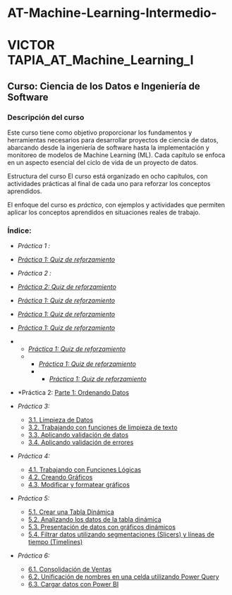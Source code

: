 # AT-Machine-Learning-Intermedio-
# VICTOR TAPIA_AT_Machine_Learning_I

## Curso: Ciencia de los Datos e Ingeniería de Software
### Descripción del curso
Este curso tiene como objetivo proporcionar los fundamentos y herramientas necesarios para desarrollar proyectos de ciencia de datos, abarcando desde la ingeniería de software hasta la implementación y monitoreo de modelos de Machine Learning (ML). Cada capítulo se enfoca en un aspecto esencial del ciclo de vida de un proyecto de datos.

Estructura del curso
El curso está organizado en ocho capítulos, con actividades prácticas al final de cada uno para reforzar los conceptos aprendidos.

El enfoque del curso es *práctico*, con ejemplos y actividades que permiten aplicar los conceptos aprendidos en situaciones reales de trabajo.

### Índice:
 - *Práctica 1 :*
- *[Práctica 1: Quiz de reforzamiento](https://github.com/vtapia86/AT-Machine-Learning-Intermedio-/blob/main/Laboratorio1.md)*
 - *Práctica 2 :*
- *[Práctica 2: Quiz de reforzamiento](https://github.com/vtapia86/AT-Machine-Learning-Intermedio-/blob/main/Laboratorio1.md)*
- *[Práctica 1: Quiz de reforzamiento](https://github.com/vtapia86/AT-Machine-Learning-Intermedio-/blob/main/Laboratorio1.md)*
- *[Práctica 1: Quiz de reforzamiento](https://github.com/vtapia86/AT-Machine-Learning-Intermedio-/blob/main/Laboratorio1.md)*
- *[Práctica 1: Quiz de reforzamiento](https://github.com/vtapia86/AT-Machine-Learning-Intermedio-/blob/main/Laboratorio1.md)*
- - *[Práctica 1: Quiz de reforzamiento](https://github.com/vtapia86/AT-Machine-Learning-Intermedio-/blob/main/Laboratorio1.md)*
  - - *[Práctica 1: Quiz de reforzamiento](https://github.com/vtapia86/AT-Machine-Learning-Intermedio-/blob/main/Laboratorio1.md)*
    - - *[Práctica 1: Quiz de reforzamiento](https://github.com/vtapia86/AT-Machine-Learning-Intermedio-/blob/main/Laboratorio1.md)*
- *Práctica 2: [Parte 1: Ordenando Datos]()
  
- *Práctica 3:*
  - [3.1. Limpieza de Datos](enlace_a_practica_3_1)
  - [3.2. Trabajando con funciones de limpieza de texto](enlace_a_practica_3_2)
  - [3.3. Aplicando validación de datos](enlace_a_practica_3_3)
  - [3.4. Aplicando validación de errores](enlace_a_practica_3_4)
- *Práctica 4:*
  - [4.1. Trabajando con Funciones Lógicas](enlace_a_practica_4_1)
  - [4.2. Creando Gráficos](enlace_a_practica_4_2)
  - [4.3. Modificar y formatear gráficos](enlace_a_practica_4_3)
- *Práctica 5:*
  - [5.1. Crear una Tabla Dinámica](enlace_a_practica_5_1)
  - [5.2. Analizando los datos de la tabla dinámica](enlace_a_practica_5_2)
  - [5.3. Presentación de datos con gráficos dinámicos](enlace_a_practica_5_3)
  - [5.4. Filtrar datos utilizando segmentaciones (Slicers) y líneas de tiempo (Timelines)](enlace_a_practica_5_4)
- *Práctica 6:*
  - [6.1. Consolidación de Ventas](enlace_a_practica_6_1)
  - [6.2. Unificación de nombres en una celda utilizando Power Query](enlace_a_practica_6_2)
  - [6.3. Cargar datos con Power BI](enlace_a_practica_6_3)

